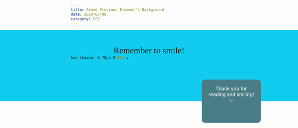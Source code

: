 ```yaml
---
title: Above Previous Element's Background
date: 2020-03-08
category: CSS
---
```


<Teleport to="#app">
<header>
    <div class="intro">
        Remember to smile!
    </div>
    <div class="box">
        Thank you for reading and smiling!✨
    </div>
</header>
</Teleport>

How to make the element seem to be above previous elements background color. You don't want to use negative margins, as they can lead to errors later on. Using `box-shadow` to extend the background color creates a nice effect.

```css
box-shadow: 0 70px 0 #1ce;
```

See the result above the title.

<style scoped>
    header{
        position: absolute;
        left: 0;
        right: 0;
        top: var(--menu-height);
    }
    .intro{
        background: #1CE;
        height: 60px;
        padding: 50px;
        font-family: fantasy;
        text-align: center;
        font-size: 2em;
        box-shadow: 0 70px 0 #1CE;
    }
    .box{
        background: #4A7C85;
        height: 100px;
        width: 150px;
        padding: 20px;
        border-radius: 10px;
        color: white;
        font-size: 1.1em;
        position: absolute;
        right: 120px;
    }

</style>

<script setup>
import { onMounted } from 'vue'

onMounted(() => {
  document.querySelector('article').style.marginTop="200px"
})
</script>
